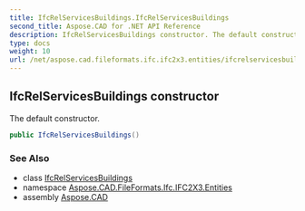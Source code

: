 ```yaml
---
title: IfcRelServicesBuildings.IfcRelServicesBuildings
second_title: Aspose.CAD for .NET API Reference
description: IfcRelServicesBuildings constructor. The default constructor
type: docs
weight: 10
url: /net/aspose.cad.fileformats.ifc.ifc2x3.entities/ifcrelservicesbuildings/ifcrelservicesbuildings/
---
```

## IfcRelServicesBuildings constructor

The default constructor.

```csharp
public IfcRelServicesBuildings()
```

### See Also

* class [IfcRelServicesBuildings](../)
* namespace [Aspose.CAD.FileFormats.Ifc.IFC2X3.Entities](../../ifcrelservicesbuildings/)
* assembly [Aspose.CAD](../../../)


